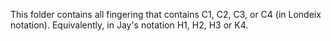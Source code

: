 This folder contains all fingering that contains C1, C2, C3, or C4 (in Londeix notation). Equivalently, in Jay's notation H1, H2, H3 or K4.